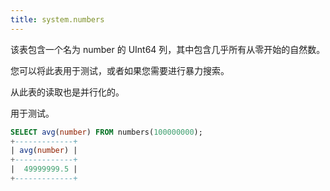 ```yaml
---
title: system.numbers
---
```


该表包含一个名为 number 的 UInt64 列，其中包含几乎所有从零开始的自然数。

您可以将此表用于测试，或者如果您需要进行暴力搜索。

从此表的读取也是并行化的。

用于测试。

```sql
SELECT avg(number) FROM numbers(100000000);
+-------------+
| avg(number) |
+-------------+
|  49999999.5 |
+-------------+
```